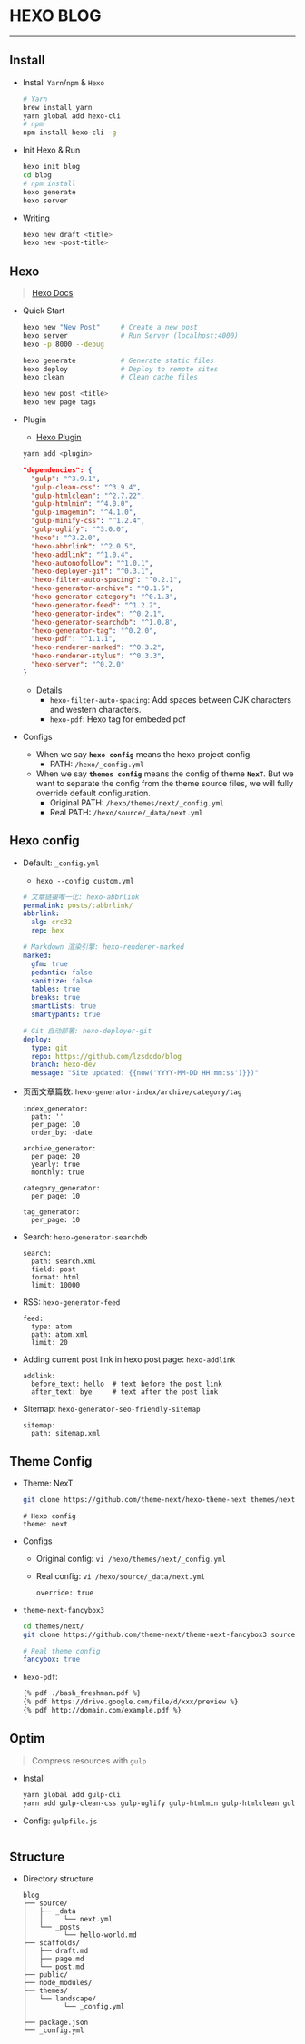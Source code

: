 # HEXO BLOG
---

## Install

- Install `Yarn`/`npm` & `Hexo`

    ```bash
    # Yarn
    brew install yarn
    yarn global add hexo-cli
    # npm 
    npm install hexo-cli -g
    ```

- Init Hexo & Run

    ```bash
    hexo init blog
    cd blog
    # npm install
    hexo generate
    hexo server
    ```

- Writing

  ```bash
  hexo new draft <title>
  hexo new <post-title>
  ```

## Hexo

> [Hexo Docs](https://hexo.io/docs/)

- Quick Start

    ```bash
    hexo new "New Post"     # Create a new post
    hexo server             # Run Server (localhost:4000)
    hexo -p 8000 --debug
    
    hexo generate           # Generate static files
    hexo deploy             # Deploy to remote sites
    hexo clean              # Clean cache files

    hexo new post <title> 
    hexo new page tags
    ```

- Plugin
    - [Hexo Plugin](https://hexo.io/plugins/)

    ```bash
    yarn add <plugin>
    ```

    ```json
    "dependencies": {
      "gulp": "^3.9.1",
      "gulp-clean-css": "^3.9.4",
      "gulp-htmlclean": "^2.7.22",
      "gulp-htmlmin": "^4.0.0",
      "gulp-imagemin": "^4.1.0",
      "gulp-minify-css": "^1.2.4",
      "gulp-uglify": "^3.0.0",
      "hexo": "^3.2.0",
      "hexo-abbrlink": "^2.0.5",
      "hexo-addlink": "^1.0.4",
      "hexo-autonofollow": "^1.0.1",
      "hexo-deployer-git": "^0.3.1",
      "hexo-filter-auto-spacing": "^0.2.1",
      "hexo-generator-archive": "^0.1.5",
      "hexo-generator-category": "^0.1.3",
      "hexo-generator-feed": "^1.2.2",
      "hexo-generator-index": "^0.2.1",
      "hexo-generator-searchdb": "^1.0.8",
      "hexo-generator-tag": "^0.2.0",
      "hexo-pdf": "^1.1.1",
      "hexo-renderer-marked": "^0.3.2",
      "hexo-renderer-stylus": "^0.3.3",
      "hexo-server": "^0.2.0"
    }
    ```

    - Details
        - `hexo-filter-auto-spacing`: Add spaces between CJK characters and western characters.
        - `hexo-pdf`: Hexo tag for embeded pdf

- Configs
    - When we say **`hexo config`** means the hexo project config
        - PATH: `/hexo/_config.yml`
    - When we say **`themes config`** means the config of theme **`NexT`**. But we want to separate the config from the theme source files, we will fully override default configuration.
        - Original PATH: `/hexo/themes/next/_config.yml`
        - Real PATH: `/hexo/source/_data/next.yml`

## Hexo config

- Default: `_config.yml`
    - `hexo --config custom.yml`

    ```yaml
    # 文章链接唯一化: hexo-abbrlink
    permalink: posts/:abbrlink/
    abbrlink:
      alg: crc32
      rep: hex

    # Markdown 渲染引擎: hexo-renderer-marked
    marked:
      gfm: true
      pedantic: false
      sanitize: false
      tables: true
      breaks: true
      smartLists: true
      smartypants: true

    # Git 自动部署: hexo-deployer-git
    deploy:
      type: git
      repo: https://github.com/lzsdodo/blog
      branch: hexo-dev
      message: "Site updated: {{now('YYYY-MM-DD HH:mm:ss')}})"
    ```

- 页面文章篇数: `hexo-generator-index/archive/category/tag`

    ```
    index_generator:
      path: ''
      per_page: 10
      order_by: -date
      
    archive_generator:
      per_page: 20
      yearly: true
      monthly: true

    category_generator:
      per_page: 10

    tag_generator:
      per_page: 10
    ```

- Search: `hexo-generator-searchdb`

    ```
    search:
      path: search.xml
      field: post
      format: html
      limit: 10000
    ```

- RSS: `hexo-generator-feed`

    ```
    feed:
      type: atom
      path: atom.xml
      limit: 20
    ```

- Adding current post link in hexo post page: `hexo-addlink`

  ```
  addlink:
    before_text: hello  # text before the post link
    after_text: bye     # text after the post link
  ```

- Sitemap: `hexo-generator-seo-friendly-sitemap`

    ```
    sitemap:
      path: sitemap.xml
    ```

## Theme Config

- Theme: NexT

    ```bash
    git clone https://github.com/theme-next/hexo-theme-next themes/next
    ```

    ```
    # Hexo config
    theme: next
    ```


- Configs
  - Original config: `vi /hexo/themes/next/_config.yml`
  - Real config: `vi /hexo/source/_data/next.yml`

    ```
    override: true
    ```

- `theme-next-fancybox3`
  
    ```bash
    cd themes/next/
    git clone https://github.com/theme-next/theme-next-fancybox3 source/lib/fancybox
    ```

    ```yaml
    # Real theme config
    fancybox: true
    ```

- `hexo-pdf`: 

    ```html
    {% pdf ./bash_freshman.pdf %}
    {% pdf https://drive.google.com/file/d/xxx/preview %}
    {% pdf http://domain.com/example.pdf %}
    ```

## Optim

> Compress resources with `gulp`

- Install 

    ```bash
    yarn global add gulp-cli
    yarn add gulp-clean-css gulp-uglify gulp-htmlmin gulp-htmlclean gulp-imagemin gulp
    ```

- Config: `gulpfile.js`

    ```js

    ```

## Structure

- Directory structure
    
    ```
    blog
    ├── source/
    │   ├── _data
    │   │     └── next.yml
    │   └── _posts
    │         └── hello-world.md
    ├── scaffolds/
    │   ├── draft.md
    │   ├── page.md
    │   └── post.md
    ├── public/
    ├── node_modules/
    ├── themes/
    │   └── landscape/
    │         └── _config.yml
    │
    ├── package.json
    └── _config.yml
    ```

